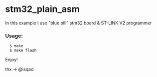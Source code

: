 # stm32_plain_asm

In this example I use "blue pill" stm32 board & ST-LINK V2 programmer

### Usage:
```
  $ make
  $ make flash
```

Enjoy!

thx -> @isqad
